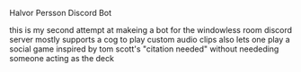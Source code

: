 Halvor Persson Discord Bot

this is my second attempt at makeing a bot for the windowless room discord server
mostly supports a cog to play custom audio clips
also lets one play a social game inspired by tom scott's "citation needed" without neededing someone acting as the deck
